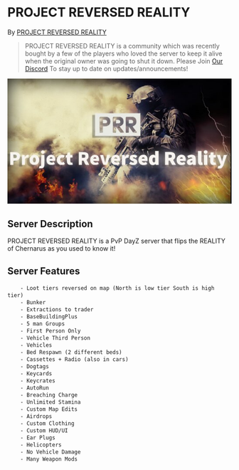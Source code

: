 # PROJECT REVERSED REALITY

By [PROJECT REVERSED REALITY](https://discord.gg/bDWnVPQW8h "PROJECT REVERSED REALITY Discord")


> PROJECT REVERSED REALITY is a community which was recently bought by a few of the players who loved the server to keep it alive when the original owner was going to shut it down. Please Join [Our Discord](https://discord.gg/bDWnVPQW8h "PROJECT REVERSED REALITY Discord") To stay up to date on updates/announcements!

 ![alt text](https://github.com/Mitch3902/ProjectReversedReality/blob/main/Screenshot%202023-10-26%20115129.png?raw=true "Loading Screen")

## Server Description

PROJECT REVERSED REALITY is a PvP DayZ server that flips the REALITY of Chernarus as you used to know it!

## Server Features
        - Loot tiers reversed on map (North is low tier South is high tier)
        - Bunker
        - Extractions to trader
        - BaseBuildingPlus
        - 5 man Groups
        - First Person Only
        - Vehicle Third Person
        - Vehicles
        - Bed Respawn (2 different beds)
        - Cassettes + Radio (also in cars)
        - Dogtags
        - Keycards
        - Keycrates
        - AutoRun
        - Breaching Charge
        - Unlimited Stamina
        - Custom Map Edits
        - Airdrops
        - Custom Clothing
        - Custom HUD/UI
        - Ear Plugs
        - Helicopters
        - No Vehicle Damage
        - Many Weapon Mods


